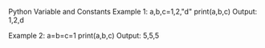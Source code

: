 Python Variable and Constants
Example 1:
a,b,c=1,2,"d"
print(a,b,c)             Output: 1,2,d

Example 2:
a=b=c=1
print(a,b,c)             Output: 5,5,5


